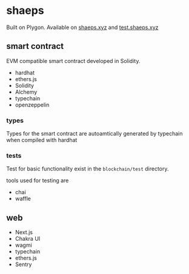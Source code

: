# shaeps

Built on Plygon. Available on [shaeps.xyz](https://shaeps.xyz) and [test.shaeps.xyz](https://test.shaeps.xyz)

## smart contract

EVM compatible smart contract developed in Solidity.

- hardhat
- ethers.js
- Solidity
- Alchemy
- typechain
- openzeppelin

### types

Types for the smart contract are autoamtically generated by typechain when compiled with hardhat

### tests

Test for basic functionality exist in the `blockchain/test` directory.

tools used for testing are

- chai
- waffle

## web

- Next.js
- Chakra UI
- wagmi
- typechain
- ethers.js
- Sentry
